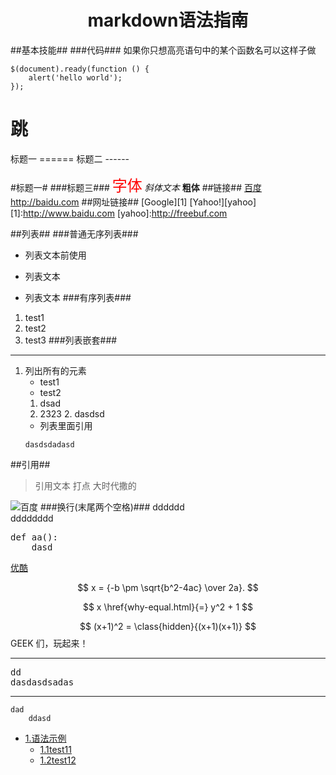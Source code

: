 # <center>markdown语法指南</center> #
##基本技能##
###代码###
如果你只想高亮语句中的某个函数名可以这样子做
```
$(document).ready(function () {  
    alert('hello world');  
});
```
<h1 id='1'>跳</h1>
标题一
======
标题二
------

#标题一#
###标题三###
<font color=red size=5>字体</font>
*斜体文本*
**粗体**
##链接##
[百度](http://baidu.com)
<http://baidu.com>
##网址链接##
[Google][1]
[Yahoo!][yahoo]
[1]:http://www.baidu.com
[yahoo]:http://freebuf.com

##列表##
###普通无序列表###
- 列表文本前使用
+ 列表文本
* 列表文本
###有序列表###
1. test1
3. test2
4. test3
###列表嵌套###
---
1. 列出所有的元素
	- test1
	- test2
	1. dsad
	2. 2323
		2. dasdsd
	- 列表里面引用
	```
	dasdsdadasd
	```
##引用##
> 引用文本
> 打点
> 大时代撒的

![百度](https://www.baidu.com/img/bd_logo1.png)
###换行(末尾两个空格)###
dddddd  
dddddddd
<pre>
def aa():
	dasd
</pre>

[优酷](http://v.youku.com/v_show/id_XMzUyNzkyNzM3Ng==.html?spm=a2hww.20027244.ykRecommend.5~5!2~5~5~A)

$$ x = {-b \pm \sqrt{b^2-4ac} \over 2a}. $$

$$
x \href{why-equal.html}{=} y^2 + 1
$$

$$ (x+1)^2 = \class{hidden}{(x+1)(x+1)} $$
GEEK 们，玩起来！

---
> 
<pre>dd
dasdasdsadas
</pre>

----------

```
dad
    ddasd
```

* [1.语法示例](#1)
	* [1.1test11](#1.1)
	* [1.2test12](#1.2)
